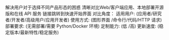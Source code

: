   解决用户对于选择不同产品形态的困惑
  清晰对比Web/客户端应用、本地部署开源版和在线 API 服务
  链接跳转到快速开始界面
对比角度：
    适用用户: (应用者/研究者/开发者/高级用户/应用开发者)
    使用方式: (图形界面 /命令行/代码/HTTP 请求)
    部署要求: (无需部署/需要 Python/Docker 环境)
    定制能力: (低 /高)
    更新速度: (稳定版本/最新特性/稳定服务)